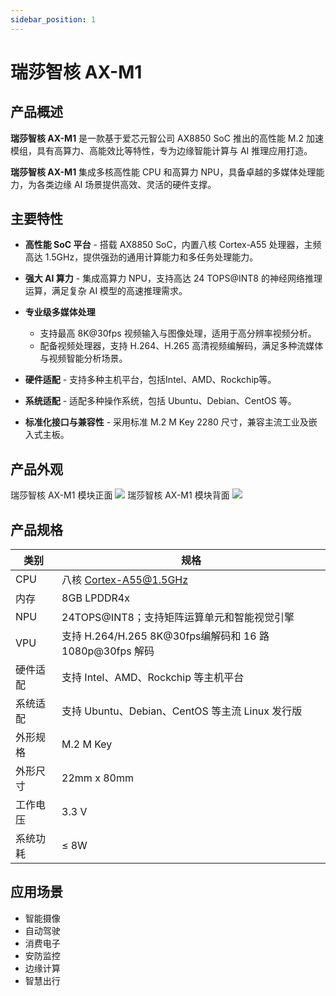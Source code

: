 ```yaml
---
sidebar_position: 1
---
```


# 瑞莎智核 AX-M1

## 产品概述

**瑞莎智核 AX-M1** 是一款基于爱芯元智公司 AX8850 SoC 推出的高性能 M.2 加速模组，具有高算力、高能效比等特性，专为边缘智能计算与 AI 推理应用打造。

**瑞莎智核 AX-M1** 集成多核高性能 CPU 和高算力 NPU，具备卓越的多媒体处理能力，为各类边缘 AI 场景提供高效、灵活的硬件支撑。

## 主要特性

- **高性能 SoC 平台** - 搭载 AX8850 SoC，内置八核 Cortex-A55 处理器，主频高达 1.5GHz，提供强劲的通用计算能力和多任务处理能力。

- **强大 AI 算力** - 集成高算力 NPU，支持高达 24 TOPS@INT8 的神经网络推理运算，满足复杂 AI 模型的高速推理需求。

- **专业级多媒体处理**

  - 支持最高 8K@30fps 视频输入与图像处理，适用于高分辨率视频分析。
  - 配备视频处理器，支持 H.264、H.265 高清视频编解码，满足多种流媒体与视频智能分析场景。

- **硬件适配** - 支持多种主机平台，包括Intel、AMD、Rockchip等。

- **系统适配** - 适配多种操作系统，包括 Ubuntu、Debian、CentOS 等。

- **标准化接口与兼容性** - 采用标准 M.2 M Key 2280 尺寸，兼容主流工业及嵌入式主板。

## 产品外观

<div style={{textAlign: 'center'}}>
   瑞莎智核 AX-M1 模块正面
   <img src="/img/aicore-ax-m1/aicore_ax_m1_top.webp" style={{width: '60%', maxWidth: '800px'}} />
   瑞莎智核 AX-M1 模块背面
    <img src="/img/aicore-ax-m1/aicore_ax_m1_bottom.webp" style={{width: '60%', maxWidth: '800px', transform: 'rotate(180deg)'}} />
</div>

## 产品规格

| 类别     | 规格                                                     |
| -------- | -------------------------------------------------------- |
| CPU      | 八核 Cortex-A55@1.5GHz                                   |
| 内存     | 8GB LPDDR4x                                              |
| NPU      | 24TOPS@INT8；支持矩阵运算单元和智能视觉引擎              |
| VPU      | 支持 H.264/H.265 8K@30fps编解码和 16 路 1080p@30fps 解码 |
| 硬件适配 | 支持 Intel、AMD、Rockchip 等主机平台                     |
| 系统适配 | 支持 Ubuntu、Debian、CentOS 等主流 Linux 发行版          |
| 外形规格 | M.2 M Key                                                |
| 外形尺寸 | 22mm x 80mm                                              |
| 工作电压 | 3.3 V                                                    |
| 系统功耗 | ≤ 8W                                                     |

## 应用场景

- 智能摄像
- 自动驾驶
- 消费电子
- 安防监控
- 边缘计算
- 智慧出行
